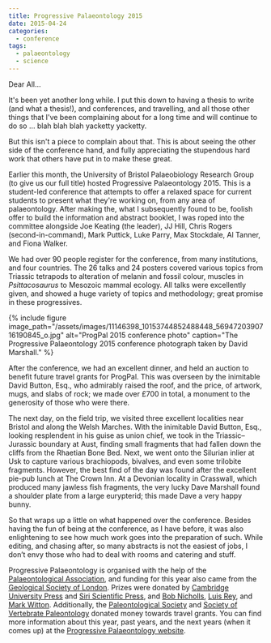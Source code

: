 ```yaml
---
title: Progressive Palaeontology 2015
date: 2015-04-24
categories:
  - conference
tags:
  - palaeontology
  - science
---
```

Dear All…

It's been yet another long while. I put this down to having a thesis to write
(and what a thesis!), and conferences, and travelling, and all those other
things that I've been complaining about for a long time and will continue to do
so … blah blah blah yacketty yacketty.

But this isn't a piece to complain about that. This is about seeing the other
side of the conference hand, and fully appreciating the stupendous hard work
that others have put in to make these great.

Earlier this month, the University of Bristol Palaeobiology Research Group (to
give us our full title) hosted Progressive Palaeontology 2015. This is
a student-led conference that attempts to offer a relaxed space for current
students to present what they're working on, from any area of palaeontology.
After making the, what I subsequently found to be, foolish offer to build the
information and abstract booklet, I was roped into the committee alongside Joe
Keating (the leader), JJ Hill, Chris Rogers (second-in-command), Mark Puttick,
Luke Parry, Max Stockdale, Al Tanner, and Fiona Walker.

We had over 90 people register for the conference, from many institutions, and
four countries. The 26 talks and 24 posters covered various topics from
Triassic tetrapods to alteration of melanin and fossil colour, muscles in
_Psittacosaurus_ to Mesozoic mammal ecology. All talks were excellently
given, and showed a huge variety of topics and methodology; great promise in
these progressives.

{% include figure image_path="/assets/images/11146398_10153744852488448_5694720390716190845_o.jpg" alt="ProgPal 2015 conference photo" caption="The Progressive Palaeontology 2015 conference photograph taken by David Marshall." %}

After the conference, we had an excellent dinner, and held an auction to
benefit future travel grants for ProgPal. This was overseen by the inimitable
David Button, Esq., who admirably raised the roof, and the price, of artwork,
mugs, and slabs of rock; we made over £700 in total, a monument to the
generosity of those who were there.

The next day, on the field trip, we visited three excellent localities near
Bristol and along the Welsh Marches. With the inimitable David Button, Esq.,
looking resplendent in his guise as union chief, we took in the
Triassic–Jurassic boundary at Aust, finding small fragments that had fallen
down the cliffs from the Rhaetian Bone Bed. Next, we went onto the Silurian
inlier at Usk to capture various brachiopods, bivalves, and even some trilobite
fragments. However, the best find of the day was found after the excellent
pie-pub lunch at The Crown Inn. At a Devonian locality in Crasswall, which
produced many jawless fish fragments, the very lucky Dave Marshall found
a shoulder plate from a large eurypterid; this made Dave a very happy bunny.

So that wraps up a little on what happened over the conference. Besides having
the fun of being at the conference, as I have before, it was also enlightening
to see how much work goes into the preparation of such. While editing, and
chasing after, so many abstracts is not the easiest of jobs, I don’t envy those
who had to deal with rooms and catering and stuff.

Progressive Palaeontology is organised with the help of the [Palaeontological Association](http://www.palass.org), and funding for this year
also came from the [Geological Society of
London](https://www.geolsoc.org.uk). Prizes were donated by [Cambridge University Press](http://www.cambridge.org)
and [Siri Scientific Press](http://www.siriscientificpress.co.uk/Pages/default.aspx), and [Bob Nicholls](http://paleocreations.com), [Luis Rey](http://www.luisrey.ndtilda.co.uk), and [Mark Witton](http://www.markwitton.com). Additionally, the [Paleontological
Society](http://www.paleosoc.org) and [Society of Vertebrate Paleontology](http://vertpaleo.org) donated money towards travel grants. You can find more
information about this year, past years, and the next years (when it comes up)
at the [Progressive Palaeontology website](http://www.palass.org/modules.php?name=propal).
